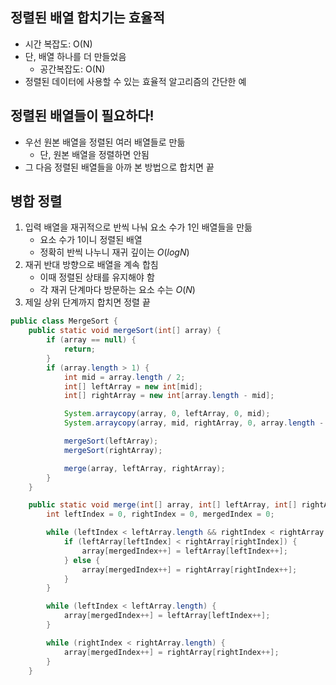 ## 정렬된 배열 합치기는 효율적
- 시간 복잡도: O(N)
- 단, 배열 하나를 더 만들었음
	- 공간복잡도: O(N)
- 정렬된 데이터에 사용할 수 있는 효율적 알고리즘의 간단한 예

## 정렬된 배열들이 필요하다!
- 우선 원본 배열을 정렬된 여러 배열들로 만듦
	- 단, 원본 배열을 정렬하면 안됨
- 그 다음 정렬된 배열들을 아까 본 방법으로 합치면 끝

## 병합 정렬
1. 입력 배열을 재귀적으로 반씩 나눠 요소 수가 1인 배열들을 만듦
	- 요소 수가 1이니 정렬된 배열
	- 정확히 반씩 나누니 재귀 깊이는 $O(log N)$
2. 재귀 반대 방향으로 배열을 계속 합침
	- 이때 정렬된 상태를 유지해야 함
	- 각 재귀 단계마다 방문하는 요소 수는 $O(N)$
3. 제일 상위 단계까지 합치면 정렬 끝


```java
public class MergeSort {
    public static void mergeSort(int[] array) {
        if (array == null) {
            return;
        }
        if (array.length > 1) {
            int mid = array.length / 2;
            int[] leftArray = new int[mid];
            int[] rightArray = new int[array.length - mid];

            System.arraycopy(array, 0, leftArray, 0, mid);
            System.arraycopy(array, mid, rightArray, 0, array.length - mid);

            mergeSort(leftArray);
            mergeSort(rightArray);

            merge(array, leftArray, rightArray);
        }
    }

    public static void merge(int[] array, int[] leftArray, int[] rightArray) {
        int leftIndex = 0, rightIndex = 0, mergedIndex = 0;

        while (leftIndex < leftArray.length && rightIndex < rightArray.length) {
            if (leftArray[leftIndex] < rightArray[rightIndex]) {
                array[mergedIndex++] = leftArray[leftIndex++];
            } else {
                array[mergedIndex++] = rightArray[rightIndex++];
            }
        }

        while (leftIndex < leftArray.length) {
            array[mergedIndex++] = leftArray[leftIndex++];
        }

        while (rightIndex < rightArray.length) {
            array[mergedIndex++] = rightArray[rightIndex++];
        }
    }

```

